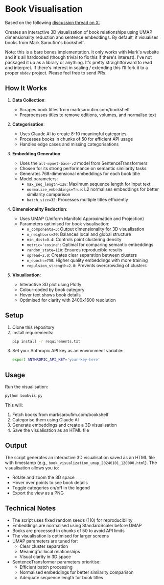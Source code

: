 # Book Visualisation

Based on the following [discussion thread on X:]('https://x.com/renegadesilicon/status/1857767141375881257')

Creates an interactive 3D visualisation of book relationships using UMAP dimensionality reduction and sentence embeddings. By default, it visualises books from Mark Saroufim's bookshelf.

Note: this is a bare bones implementation. It only works with Mark's website and it's all hardcoded (though trivial to fix this if there's interest). I've not packaged it up as a library or anything. It's pretty straightforward to read and interpret. If there's interest in scaling / extending this I'll fork it to a proper `nbdev` project. Please feel free to send PRs.

## How It Works

1. **Data Collection**: 
   - Scrapes book titles from marksaroufim.com/bookshelf
   - Preprocesses titles to remove editions, volumes, and normalise text

2. **Categorisation**:
   - Uses Claude AI to create 8-10 meaningful categories
   - Processes books in chunks of 50 for efficient API usage
   - Handles edge cases and missing categorisations

3. **Embedding Generation**:
   - Uses the `all-mpnet-base-v2` model from SentenceTransformers
   - Chosen for its strong performance on semantic similarity tasks
   - Generates 768-dimensional embeddings for each book title
   - Model parameters:
     - `max_seq_length=128`: Maximum sequence length for input text
     - `normalize_embeddings=True`: L2 normalises embeddings for better similarity comparison
     - `batch_size=32`: Processes multiple titles efficiently

4. **Dimensionality Reduction**:
   - Uses UMAP (Uniform Manifold Approximation and Projection)
   - Parameters optimised for book visualisation:
     - `n_components=3`: Output dimensionality for 3D visualisation
     - `n_neighbors=20`: Balances local and global structure
     - `min_dist=0.4`: Controls point clustering density
     - `metric='cosine'`: Optimal for comparing semantic embeddings
     - `random_state=110`: Ensures reproducible results
     - `spread=2.0`: Creates clear separation between clusters
     - `n_epochs=750`: Higher quality embeddings with more training
     - `repulsion_strength=2.0`: Prevents overcrowding of clusters

5. **Visualisation**:
   - Interactive 3D plot using Plotly
   - Colour-coded by book category
   - Hover text shows book details
   - Optimised for clarity with 2400x1600 resolution

## Setup

1. Clone this repository
2. Install requirements:
   ```bash
   pip install -r requirements.txt
   ```
3. Set your Anthropic API key as an environment variable:
   ```bash
   export ANTHROPIC_API_KEY='your-key-here'
   ```

## Usage

Run the visualisation:
```bash
python bookvis.py
```

This will:
1. Fetch books from marksaroufim.com/bookshelf
2. Categorise them using Claude AI
3. Generate embeddings and create a 3D visualisation
4. Save the visualisation as an HTML file

## Output

The script generates an interactive 3D visualisation saved as an HTML file with timestamp (e.g., `book_visualization_umap_20240101_120000.html`). The visualisation allows you to:
- Rotate and zoom the 3D space
- Hover over points to see book details
- Toggle categories on/off in the legend
- Export the view as a PNG

## Technical Notes

- The script uses fixed random seeds (110) for reproducibility
- Embeddings are normalised using StandardScaler before UMAP
- Books are processed in chunks of 50 to avoid API limits
- The visualisation is optimised for larger screens
- UMAP parameters are tuned for:
  - Clear cluster separation
  - Meaningful local relationships
  - Visual clarity in 3D space
- SentenceTransformer parameters prioritise:
  - Efficient batch processing
  - Normalised embeddings for better similarity comparison
  - Adequate sequence length for book titles